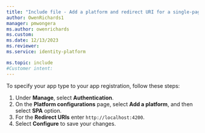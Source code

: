 ```yaml
---
title: "Include file - Add a platform and redirect URI for a single-page application"
author: OwenRichards1
manager: pmwongera
ms.author: owenrichards
ms.custom:
ms.date: 12/13/2023
ms.reviewer:
ms.service: identity-platform

ms.topic: include
#Customer intent:
---
```


To specify your app type to your app registration, follow these steps:

1. Under **Manage**, select **Authentication**.
1. On the **Platform configurations** page, select **Add a platform**, and then select **SPA** option.
1. For the **Redirect URIs** enter `http://localhost:4200`.
1. Select **Configure** to save your changes.
